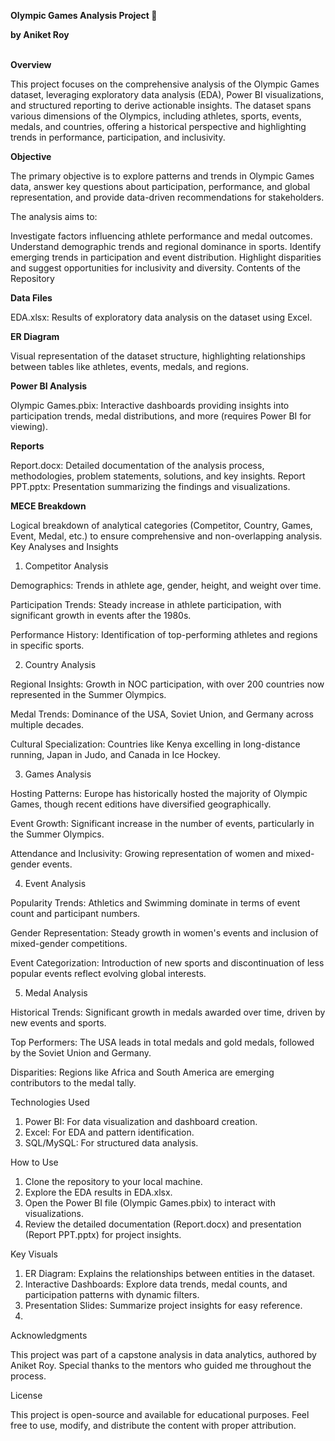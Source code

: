 **Olympic Games Analysis Project 🏅**

**by Aniket Roy** 
<br>
<br>

**Overview**

This project focuses on the comprehensive analysis of the Olympic Games dataset, leveraging exploratory data analysis (EDA), Power BI visualizations, and structured reporting to derive actionable insights. The dataset spans various dimensions of the Olympics, including athletes, sports, events, medals, and countries, offering a historical perspective and highlighting trends in performance, participation, and inclusivity.

**Objective**

The primary objective is to explore patterns and trends in Olympic Games data, answer key questions about participation, performance, and global representation, and provide data-driven recommendations for stakeholders.

The analysis aims to:

Investigate factors influencing athlete performance and medal outcomes.
Understand demographic trends and regional dominance in sports.
Identify emerging trends in participation and event distribution.
Highlight disparities and suggest opportunities for inclusivity and diversity.
Contents of the Repository

**Data Files**

EDA.xlsx: Results of exploratory data analysis on the dataset using Excel.

**ER Diagram**

Visual representation of the dataset structure, highlighting relationships between tables like athletes, events, medals, and regions.

**Power BI Analysis**

Olympic Games.pbix: Interactive dashboards providing insights into participation trends, medal distributions, and more (requires Power BI for viewing).

**Reports**

Report.docx: Detailed documentation of the analysis process, methodologies, problem statements, solutions, and key insights.
Report PPT.pptx: Presentation summarizing the findings and visualizations.

**MECE Breakdown**

Logical breakdown of analytical categories (Competitor, Country, Games, Event, Medal, etc.) to ensure comprehensive and non-overlapping analysis.
Key Analyses and Insights

1. Competitor Analysis
 
Demographics: Trends in athlete age, gender, height, and weight over time.

Participation Trends: Steady increase in athlete participation, with significant growth in events after the 1980s.

Performance History: Identification of top-performing athletes and regions in specific sports.

2. Country Analysis
   
Regional Insights: Growth in NOC participation, with over 200 countries now represented in the Summer Olympics.

Medal Trends: Dominance of the USA, Soviet Union, and Germany across multiple decades.

Cultural Specialization: Countries like Kenya excelling in long-distance running, Japan in Judo, and Canada in Ice Hockey.

3. Games Analysis
   
Hosting Patterns: Europe has historically hosted the majority of Olympic Games, though recent editions have diversified geographically.

Event Growth: Significant increase in the number of events, particularly in the Summer Olympics.

Attendance and Inclusivity: Growing representation of women and mixed-gender events.

4. Event Analysis
   
Popularity Trends: Athletics and Swimming dominate in terms of event count and participant numbers.

Gender Representation: Steady growth in women's events and inclusion of mixed-gender competitions.

Event Categorization: Introduction of new sports and discontinuation of less popular events reflect evolving global interests.

5. Medal Analysis

Historical Trends: Significant growth in medals awarded over time, driven by new events and sports.

Top Performers: The USA leads in total medals and gold medals, followed by the Soviet Union and Germany.

Disparities: Regions like Africa and South America are emerging contributors to the medal tally.

Technologies Used

1. Power BI: For data visualization and dashboard creation.
2. Excel: For EDA and pattern identification.
3. SQL/MySQL: For structured data analysis.

How to Use
1. Clone the repository to your local machine.
2. Explore the EDA results in EDA.xlsx.
3. Open the Power BI file (Olympic Games.pbix) to interact with visualizations.
4. Review the detailed documentation (Report.docx) and presentation (Report PPT.pptx) for project insights.

Key Visuals

1. ER Diagram: Explains the relationships between entities in the dataset.
2. Interactive Dashboards: Explore data trends, medal counts, and participation patterns with dynamic filters.
3. Presentation Slides: Summarize project insights for easy reference.
4. 
Acknowledgments

This project was part of a capstone analysis in data analytics, authored by Aniket Roy. Special thanks to the mentors who guided me throughout the process.

License

This project is open-source and available for educational purposes. Feel free to use, modify, and distribute the content with proper attribution.
